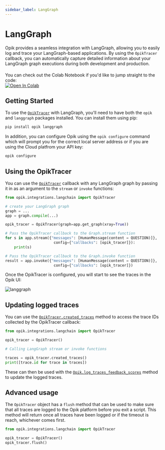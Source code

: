 ```yaml
---
sidebar_label: LangGraph
---
```


# LangGraph

Opik provides a seamless integration with LangGraph, allowing you to easily log and trace your LangGraph-based applications. By using the `OpikTracer` callback, you can automatically capture detailed information about your LangGraph graph executions during both development and production.

<div style="display: flex; align-items: center; flex-wrap: wrap; margin: 20px 0;">
  <span style="margin-right: 10px;">You can check out the Colab Notebook if you'd like to jump straight to the code:</span>
  <a href="https://colab.research.google.com/github/comet-ml/opik/blob/main/apps/opik-documentation/documentation/docs/cookbook/langgraph.ipynb" target="_blank" rel="noopener noreferrer">
    <img src="https://colab.research.google.com/assets/colab-badge.svg" alt="Open In Colab" style="vertical-align: middle;"/>
  </a>
</div>

## Getting Started

To use the [`OpikTracer`](https://www.comet.com/docs/opik/python-sdk-reference/integrations/langchain/OpikTracer.html) with LangGraph, you'll need to have both the `opik` and `langgraph` packages installed. You can install them using pip:

```bash
pip install opik langgraph
```

In addition, you can configure Opik using the `opik configure` command which will prompt you for the correct local server address or if you are using the Cloud platfrom your API key:

```bash
opik configure
```

## Using the OpikTracer

You can use the [`OpikTracer`](https://www.comet.com/docs/opik/python-sdk-reference/integrations/langchain/OpikTracer.html) callback with any LangGraph graph by passing it in as an argument to the `stream` or `invoke` functions:

```python
from opik.integrations.langchain import OpikTracer

# create your LangGraph graph
graph = ...
app = graph.compile(...)

opik_tracer = OpikTracer(graph=app.get_graph(xray=True))

# Pass the OpikTracer callback to the Graph.stream function
for s in app.stream({"messages": [HumanMessage(content = QUESTION)]},
                      config={"callbacks": [opik_tracer]}):
    print(s)

# Pass the OpikTracer callback to the Graph.invoke function
result = app.invoke({"messages": [HumanMessage(content = QUESTION)]},
                      config={"callbacks": [opik_tracer]})
```

Once the OpikTracer is configured, you will start to see the traces in the Opik UI:

![langgraph](/img/cookbook/langgraph_cookbook.png)

## Updating logged traces

You can use the [`OpikTracer.created_traces`](https://www.comet.com/docs/opik/python-sdk-reference/integrations/langchain/OpikTracer.html#opik.integrations.langchain.OpikTracer.created_traces) method to access the trace IDs collected by the OpikTracer callback:

```python
from opik.integrations.langchain import OpikTracer

opik_tracer = OpikTracer()

# Calling LangGraph stream or invoke functions

traces = opik_tracer.created_traces()
print([trace.id for trace in traces])
```

These can then be used with the [`Opik.log_traces_feedback_scores`](https://www.comet.com/docs/opik/python-sdk-reference/Opik.html#opik.Opik.log_traces_feedback_scores) method to update the logged traces.

## Advanced usage

The `OpikTracer` object has a `flush` method that can be used to make sure that all traces are logged to the Opik platform before you exit a script. This method will return once all traces have been logged or if the timeout is reach, whichever comes first.

```python
from opik.integrations.langchain import OpikTracer

opik_tracer = OpikTracer()
opik_tracer.flush()
```
